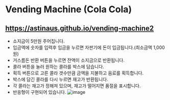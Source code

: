 # Vending Machine (Cola Cola)
## https://astinaus.github.io/vending-machine2
-   소지금이 5만원 주어집니다.
-   입금액에 숫자를 입력후 입금을 누르면 자판기에 돈이 입금됩니다.(최소금액 1,000원)
-   거스름돈 반환 버튼을 누르면 잔액이 소지금으로 반환됩니다.
-   콜라 버튼을 눌러 원하는 콜라를 박스에 담습니다.
-   획득 버튼으로 고른 콜라 갯수만큼 금액을 지불하고 음료를 획득합니다.
-   박스에 담긴 콜라를 다시 누르면 재고가 반환됩니다.
-   각 콜라는 재고가 정해져 있으며, 재고가 떨어지면 품절을 표시합니다.
-   반응형이 구현되어 있습니다.
![image](https://user-images.githubusercontent.com/116331221/234252264-69a3eeac-f3b5-4149-b9bf-b3a01d0740a5.png)



